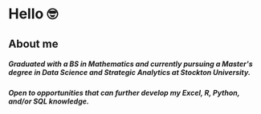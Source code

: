 # Hello 🤓

## About me 

##### Graduated with a BS in Mathematics and currently pursuing a Master's degree in Data Science and Strategic Analytics at Stockton University. 

##### Open to opportunities that can further develop my Excel, R, Python, and/or SQL knowledge.
